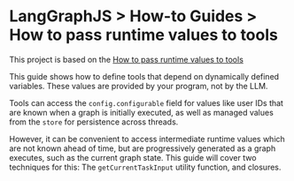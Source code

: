 # LangGraphJS > How-to Guides > How to pass runtime values to tools

This project is based on the [How to pass runtime values to tools](https://langchain-ai.github.io/langgraphjs/how-tos/pass-run-time-values-to-tools/)

This guide shows how to define tools that depend on dynamically defined variables. These values are provided by your program, not by the LLM.

Tools can access the `config.configurable` field for values like user IDs that are known when a graph is initially executed, as well as managed values from the `store` for persistence across threads.

However, it can be convenient to access intermediate runtime values which are not known ahead of time, but are progressively generated as a graph executes, such as the current graph state. This guide will cover two techniques for this: The `getCurrentTaskInput` utility function, and closures.
